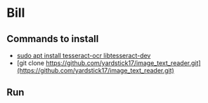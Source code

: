# Bill

## Commands to install
- [sudo apt install tesseract-ocr libtesseract-dev](https://tesseract-ocr.github.io/tessdoc/Installation.html)
- [git clone https://github.com/yardstick17/image_text_reader.git](https://github.com/yardstick17/image_text_reader.git)

## Run
